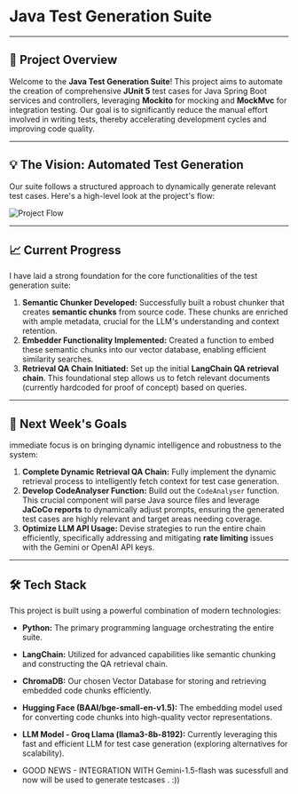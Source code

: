 # Java Test Generation Suite

---

## 🚀 Project Overview

Welcome to the **Java Test Generation Suite**! This project aims to automate the creation of comprehensive **JUnit 5** test cases for Java Spring Boot services and controllers, leveraging **Mockito** for mocking and **MockMvc** for integration testing. Our goal is to significantly reduce the manual effort involved in writing tests, thereby accelerating development cycles and improving code quality.

---

## 💡 The Vision: Automated Test Generation

Our suite follows a structured approach to dynamically generate relevant test cases. Here's a high-level look at the project's flow:

![Project Flow](https://github.com/user-attachments/assets/c51a2223-bcdc-45ea-a8fc-11449e504b86)

---

## 📈 Current Progress

I have laid a strong foundation for the core functionalities of the test generation suite:

1.  **Semantic Chunker Developed:** Successfully built a robust chunker that creates **semantic chunks** from source code. These chunks are enriched with ample metadata, crucial for the LLM's understanding and context retention.
2.  **Embedder Functionality Implemented:** Created a function to embed these semantic chunks into our vector database, enabling efficient similarity searches.
3.  **Retrieval QA Chain Initiated:** Set up the initial **LangChain QA retrieval chain**. This foundational step allows us to fetch relevant documents (currently hardcoded for proof of concept) based on queries.

---

## 🎯 Next Week's Goals

 immediate focus is on bringing dynamic intelligence and robustness to the system:

1.  **Complete Dynamic Retrieval QA Chain:** Fully implement the dynamic retrieval process to intelligently fetch context for test case generation.
2.  **Develop CodeAnalyser Function:** Build out the `CodeAnalyser` function. This crucial component will parse Java source files and leverage **JaCoCo reports** to dynamically adjust prompts, ensuring the generated test cases are highly relevant and target areas needing coverage.
3.  **Optimize LLM API Usage:** Devise strategies to run the entire chain efficiently, specifically addressing and mitigating **rate limiting** issues with the Gemini or OpenAI API keys.

---

## 🛠️ Tech Stack

This project is built using a powerful combination of modern technologies:

* **Python:** The primary programming language orchestrating the entire suite.
* **LangChain:** Utilized for advanced capabilities like semantic chunking and constructing the QA retrieval chain.
* **ChromaDB:** Our chosen Vector Database for storing and retrieving embedded code chunks efficiently.
* **Hugging Face (BAAI/bge-small-en-v1.5):** The embedding model used for converting code chunks into high-quality vector representations.
* **LLM Model - Groq Llama (llama3-8b-8192):** Currently leveraging this fast and efficient LLM for test case generation (exploring alternatives for scalability).

* GOOD NEWS -  INTEGRATION WITH Gemini-1.5-flash was sucessfull and now will be used to generate testcases . :))

